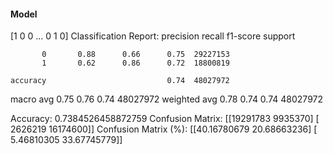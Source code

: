 #### Model
[1 0 0 ... 0 1 0]
Classification Report:
              precision    recall  f1-score   support

           0       0.88      0.66      0.75  29227153
           1       0.62      0.86      0.72  18800819

    accuracy                           0.74  48027972
   macro avg       0.75      0.76      0.74  48027972
weighted avg       0.78      0.74      0.74  48027972

Accuracy: 0.7384526458872759
Confusion Matrix:
[[19291783  9935370]
 [ 2626219 16174600]]
Confusion Matrix (%):
[[40.16780679 20.68663236]
 [ 5.46810305 33.67745779]]
